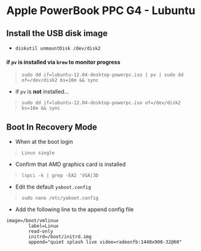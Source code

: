 # Apple PowerBook PPC G4 - Lubuntu #


## Install the USB disk image ##

 - ```diskutil unmountDisk /dev/disk2```

#### if ``pv`` is installed via ``brew`` to monitor progress ####

 > ```sudo dd if=lubuntu-12.04-desktop-powerpc.iso | pv | sudo dd of=/dev/disk2 bs=16m && sync```
 
 - if ``pv`` is __not__ installed...

 > ``sudo dd if=lubuntu-12.04-desktop-powerpc.iso of=/dev/disk2 bs=16m && sync``

## Boot In Recovery Mode ##

 - When at the boot login
 
 > ``Linux single``

 - Confirm that AMD graphics card is installed

 > ``lspci -k | grep -EA2 'VGA|3D``

 - Edit the default ``yaboot.config``

 > ``sudo nano /etc/yaboot.config``

 - Add the following line to the append config file

 >
```
image=/boot/vmlinux
        label=Linux
        read-only
        initrd=/boot/initrd.img
        append="quiet splash live video=radeonfb:1440x900-32@60"
```
